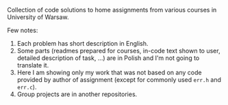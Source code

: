 Collection of code solutions to home assignments from various courses in University of Warsaw.

Few notes:
1. Each problem has short description in English.
2. Some parts (readmes prepared for courses, in-code text shown to user, detailed description of task, ...) are in Polish and I'm not going to translate it.
3. Here I am showing only my work that was not based on any code provided by author of assignment (except for commonly used `err.h` and `err.c`).
4. Group projects are in another repositories.
